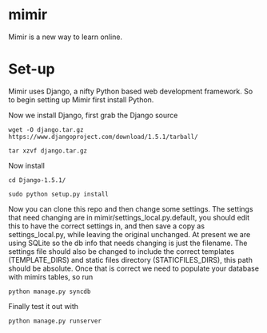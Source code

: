 mimir
=====

Mimir is a new way to learn online.

Set-up
======

Mimir uses Django, a nifty Python based web development framework.
So to begin setting up Mimir first install Python.

Now we install Django, first grab the Django source

`wget -O django.tar.gz https://www.djangoproject.com/download/1.5.1/tarball/`

`tar xzvf django.tar.gz`

Now install

`cd Django-1.5.1/`

`sudo python setup.py install`

Now you can clone this repo and then change some settings.
The settings that need changing are in mimir/settings_local.py.default, you should edit this to have the correct settings in, and then save a copy as settings_local.py, while leaving the original unchanged.
At present we are using SQLite so the db info that needs changing is just the filename.
The settings file should also be changed to include the correct templates (TEMPLATE_DIRS) and static files directory (STATICFILES_DIRS), this path should be absolute.
Once that is correct we need to populate your database with mimirs tables, so run

`python manage.py syncdb`

Finally test it out with

`python manage.py runserver`
